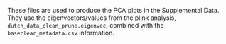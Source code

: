 These files are used to produce the PCA plots in the Supplemental Data. They use the eigenvectors/values from the plink analysis, `dutch_data_clean_prune.eigenvec`, combined with the `baseclear_metadata.csv` information.
